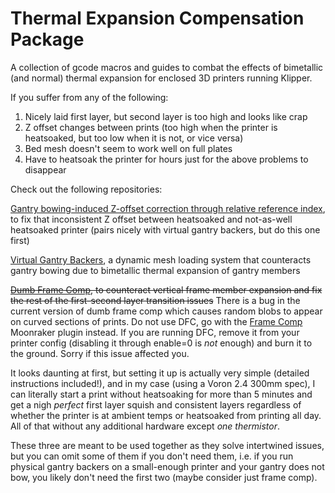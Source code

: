# Thermal Expansion Compensation Package
A collection of gcode macros and guides to combat the effects of bimetallic (and normal) thermal expansion for enclosed 3D printers running Klipper.

If you suffer from any of the following:
1) Nicely laid first layer, but second layer is too high and looks like crap
2) Z offset changes between prints (too high when the printer is heatsoaked, but too low when it is not, or vice versa)
3) Bed mesh doesn't seem to work well on full plates
4) Have to heatsoak the printer for hours just for the above problems to disappear

Check out the following repositories:

[Gantry bowing-induced Z-offset correction through relative reference index](https://github.com/Deutherius/Gantry-bowing-induced-Z-offset-correction-through-relative-reference-index), to fix that inconsistent Z offset between heatsoaked and not-as-well heatsoaked printer (pairs nicely with virtual gantry backers, but do this one first)

[Virtual Gantry Backers](https://github.com/Deutherius/VGB), a dynamic mesh loading system that counteracts gantry bowing due to bimetallic thermal expansion of gantry members

~~[Dumb Frame Comp](https://github.com/Deutherius/DFC), to counteract vertical frame member expansion and fix the rest of the first-second layer transition issues~~
There is a bug in the current version of dumb frame comp which causes random blobs to appear on curved sections of prints. Do not use DFC, go with the [Frame Comp](https://github.com/alchemyEngine/klipper_frame_expansion_comp) Moonraker plugin instead. If you are running DFC, remove it from your printer config (disabling it through enable=0 is *not* enough) and burn it to the ground. Sorry if this issue affected you.

It looks daunting at first, but setting it up is actually very simple (detailed instructions included!), and in my case (using a Voron 2.4 300mm spec), I can literally start a print without heatsoaking for more than 5 minutes and get a nigh *perfect* first layer squish and consistent layers regardless of whether the printer is at ambient temps or heatsoaked from printing all day. All of that without any additional hardware except *one thermistor*.

These three are meant to be used together as they solve intertwined issues, but you can omit some of them if you don't need them, i.e. if you run physical gantry backers on a small-enough printer and your gantry does not bow, you likely don't need the first two (maybe consider just frame comp).
